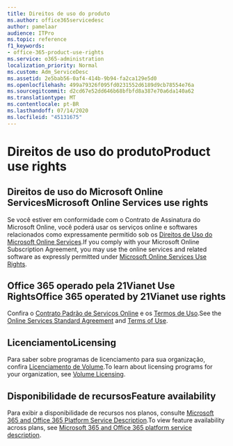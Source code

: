 ```yaml
---
title: Direitos de uso do produto
ms.author: office365servicedesc
author: pamelaar
audience: ITPro
ms.topic: reference
f1_keywords:
- office-365-product-use-rights
ms.service: o365-administration
localization_priority: Normal
ms.custom: Adm_ServiceDesc
ms.assetid: 2e5bab56-0af4-414b-9b94-fa2ca129e5d0
ms.openlocfilehash: 499a79326f095fd0231552d6189d9cb78554e76a
ms.sourcegitcommit: d2cd67e52dd646b68bfbfd8a387e70a6da140a62
ms.translationtype: MT
ms.contentlocale: pt-BR
ms.lasthandoff: 07/14/2020
ms.locfileid: "45131675"
---
```

# <a name="product-use-rights"></a><span data-ttu-id="dc1db-102">Direitos de uso do produto</span><span class="sxs-lookup"><span data-stu-id="dc1db-102">Product use rights</span></span>

## <a name="microsoft-online-services-use-rights"></a><span data-ttu-id="dc1db-103">Direitos de uso do Microsoft Online Services</span><span class="sxs-lookup"><span data-stu-id="dc1db-103">Microsoft Online Services use rights</span></span>

<span data-ttu-id="dc1db-104">Se você estiver em conformidade com o Contrato de Assinatura do Microsoft Online, você poderá usar os serviços online e softwares relacionados como expressamente permitido sob os [Direitos de Uso do Microsoft Online Services](https://www.microsoftvolumelicensing.com/DocumentSearch.aspx?Mode=3&DocumentTypeId=37&ShowArchived=true).</span><span class="sxs-lookup"><span data-stu-id="dc1db-104">If you comply with your Microsoft Online Subscription Agreement, you may use the online services and related software as expressly permitted under [Microsoft Online Services Use Rights](https://www.microsoftvolumelicensing.com/DocumentSearch.aspx?Mode=3&DocumentTypeId=37&ShowArchived=true).</span></span>
  
## <a name="office-365-operated-by-21vianet-use-rights"></a><span data-ttu-id="dc1db-105">Office 365 operado pela 21Vianet Use Rights</span><span class="sxs-lookup"><span data-stu-id="dc1db-105">Office 365 operated by 21Vianet use rights</span></span>

<span data-ttu-id="dc1db-106">Confira o [Contrato Padrão de Serviços Online](https://www.21vbluecloud.com/office365/O365-AgreeWebDir/) e os [Termos de Uso](https://www.21vbluecloud.com/office365/O365-TOU/).</span><span class="sxs-lookup"><span data-stu-id="dc1db-106">See the [Online Services Standard Agreement](https://www.21vbluecloud.com/office365/O365-AgreeWebDir/) and [Terms of Use](https://www.21vbluecloud.com/office365/O365-TOU/).</span></span>
  
## <a name="licensing"></a><span data-ttu-id="dc1db-107">Licenciamento</span><span class="sxs-lookup"><span data-stu-id="dc1db-107">Licensing</span></span>

<span data-ttu-id="dc1db-108">Para saber sobre programas de licenciamento para sua organização, confira [Licenciamento de Volume](https://go.microsoft.com/fwlink/?LinkId=393693).</span><span class="sxs-lookup"><span data-stu-id="dc1db-108">To learn about licensing programs for your organization, see [Volume Licensing](https://go.microsoft.com/fwlink/?LinkId=393693).</span></span>
  
## <a name="feature-availability"></a><span data-ttu-id="dc1db-109">Disponibilidade de recursos</span><span class="sxs-lookup"><span data-stu-id="dc1db-109">Feature availability</span></span>

<span data-ttu-id="dc1db-110">Para exibir a disponibilidade de recursos nos planos, consulte [Microsoft 365 and Office 365 Platform Service Description](office-365-platform-service-description.md).</span><span class="sxs-lookup"><span data-stu-id="dc1db-110">To view feature availability across plans, see [Microsoft 365 and Office 365 platform service description](office-365-platform-service-description.md).</span></span>
  

